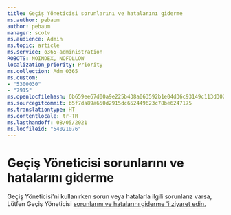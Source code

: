 ```yaml
---
title: Geçiş Yöneticisi sorunlarını ve hatalarını giderme
ms.author: pebaum
author: pebaum
manager: scotv
ms.audience: Admin
ms.topic: article
ms.service: o365-administration
ROBOTS: NOINDEX, NOFOLLOW
localization_priority: Priority
ms.collection: Adm_O365
ms.custom:
- "5300030"
- "7915"
ms.openlocfilehash: 6b659ee67d00a9e225b438a063592b1e04d36c93149c113d302cb56e474db3a8
ms.sourcegitcommit: b5f7da89a650d2915dc652449623c78be6247175
ms.translationtype: HT
ms.contentlocale: tr-TR
ms.lasthandoff: 08/05/2021
ms.locfileid: "54021076"
---
```

# <a name="troubleshoot-migration-manager-issues-and-errors"></a>Geçiş Yöneticisi sorunlarını ve hatalarını giderme

Geçiş Yöneticisi'ni kullanırken sorun veya hatalarla ilgili sorunlarız varsa, Lütfen Geçiş Yöneticisi [sorunlarını ve hatalarını giderme 'i ziyaret edin.](https://docs.microsoft.com/sharepointmigration/mm-troubleshoot)
